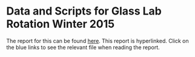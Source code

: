 <h1> Data and Scripts for Glass Lab Rotation Winter 2015 </h1>

The report for this can be found <a href="https://drive.google.com/file/d/0B6aRfRgg95OGX1ozOHpmOXpXVjQ/view?usp=sharing">here</a>.
This report is hyperlinked.
Click on the blue links to see the relevant file when reading the report.
